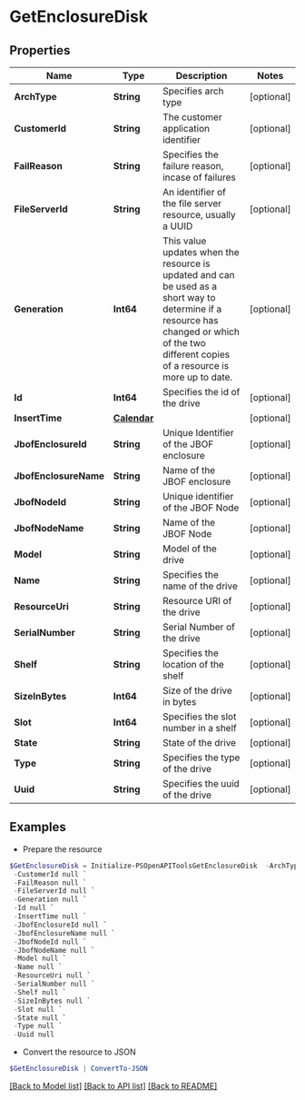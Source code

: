 # GetEnclosureDisk
## Properties

Name | Type | Description | Notes
------------ | ------------- | ------------- | -------------
**ArchType** | **String** | Specifies arch type | [optional] 
**CustomerId** | **String** | The customer application identifier | [optional] 
**FailReason** | **String** | Specifies the failure reason, incase of failures | [optional] 
**FileServerId** | **String** | An identifier of the file server resource, usually a UUID | [optional] 
**Generation** | **Int64** | This value updates when the resource is updated and can be used as a short way to determine if a resource has changed or which of the two different copies of a resource is more up to date.  | [optional] 
**Id** | **Int64** | Specifies the id of the drive | [optional] 
**InsertTime** | [**Calendar**](Calendar.md) |  | [optional] 
**JbofEnclosureId** | **String** | Unique Identifier of the JBOF enclosure | [optional] 
**JbofEnclosureName** | **String** | Name of the JBOF enclosure | [optional] 
**JbofNodeId** | **String** | Unique identifier of the JBOF Node | [optional] 
**JbofNodeName** | **String** | Name of the JBOF Node | [optional] 
**Model** | **String** | Model of the drive | [optional] 
**Name** | **String** | Specifies the name of the drive | [optional] 
**ResourceUri** | **String** | Resource URI of the drive | [optional] 
**SerialNumber** | **String** | Serial Number of the drive | [optional] 
**Shelf** | **String** | Specifies the location of the shelf | [optional] 
**SizeInBytes** | **Int64** | Size of the drive in bytes | [optional] 
**Slot** | **Int64** | Specifies the slot number in a shelf | [optional] 
**State** | **String** | State of the drive | [optional] 
**Type** | **String** | Specifies the type of the drive | [optional] 
**Uuid** | **String** | Specifies the uuid of the drive | [optional] 

## Examples

- Prepare the resource
```powershell
$GetEnclosureDisk = Initialize-PSOpenAPIToolsGetEnclosureDisk  -ArchType null `
 -CustomerId null `
 -FailReason null `
 -FileServerId null `
 -Generation null `
 -Id null `
 -InsertTime null `
 -JbofEnclosureId null `
 -JbofEnclosureName null `
 -JbofNodeId null `
 -JbofNodeName null `
 -Model null `
 -Name null `
 -ResourceUri null `
 -SerialNumber null `
 -Shelf null `
 -SizeInBytes null `
 -Slot null `
 -State null `
 -Type null `
 -Uuid null
```

- Convert the resource to JSON
```powershell
$GetEnclosureDisk | ConvertTo-JSON
```

[[Back to Model list]](../README.md#documentation-for-models) [[Back to API list]](../README.md#documentation-for-api-endpoints) [[Back to README]](../README.md)


